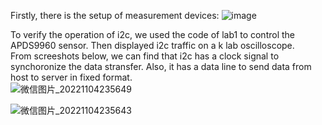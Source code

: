 Firstly, there is the setup of measurement devices:
![image](https://user-images.githubusercontent.com/64452307/202332123-cb6d008b-2dac-4a32-bc9f-f2b4210fb41c.png)  

To verify the operation of i2c, we used the code of lab1 to control the APDS9960 sensor. Then displayed i2c traffic on a k lab oscilloscope.  
From screeshots below, we can find that i2c has a clock signal to synchoronize the data stransfer. Also, it has a data line to send data from    
host to server in fixed format.  
![微信图片_20221104235649](https://user-images.githubusercontent.com/64452307/200100259-ab1db7e8-d6d2-47fe-ba8b-42310729de3c.jpg)
  
  ![微信图片_20221104235643](https://user-images.githubusercontent.com/64452307/200100270-4fc6b2df-9de0-4106-99ef-d885324567ce.jpg)

  

